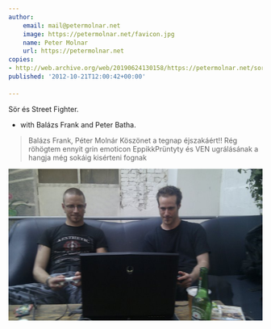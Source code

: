 ```yaml
---
author:
    email: mail@petermolnar.net
    image: https://petermolnar.net/favicon.jpg
    name: Peter Molnar
    url: https://petermolnar.net
copies:
- http://web.archive.org/web/20190624130158/https://petermolnar.net/sor-es-street-fighter/
published: '2012-10-21T12:00:42+00:00'

---
```


Sör és Street Fighter.

-   with Balázs Frank and Peter Batha.

> Balázs Frank, Péter Molnár Köszönet a tegnap éjszakáért!! Rég röhögtem
> ennyit grin emoticon EppikkPrüntyty és VEN ugrálásának a hangja még
> sokáig kisérteni fognak

![eppikkpruntyty](eppikkpruntyty.jpg)